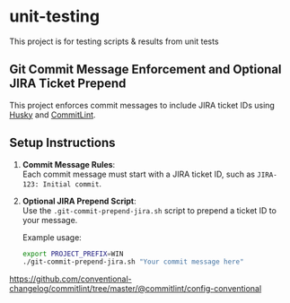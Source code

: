 # unit-testing
This project is for testing scripts & results from unit tests

## Git Commit Message Enforcement and Optional JIRA Ticket Prepend

This project enforces commit messages to include JIRA ticket IDs using [Husky](https://typicode.github.io/husky) and [CommitLint](https://commitlint.js.org/). 

## Setup Instructions

1. **Commit Message Rules**:  
   Each commit message must start with a JIRA ticket ID, such as `JIRA-123: Initial commit`.

2. **Optional JIRA Prepend Script**:  
   Use the `.git-commit-prepend-jira.sh` script to prepend a ticket ID to your message.

   Example usage:
   ```bash
   export PROJECT_PREFIX=WIN
   ./git-commit-prepend-jira.sh "Your commit message here"

https://github.com/conventional-changelog/commitlint/tree/master/@commitlint/config-conventional
